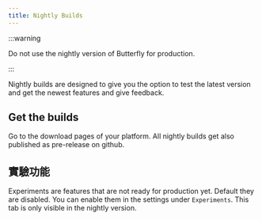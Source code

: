 ```yaml
---
title: Nightly Builds
---
```


:::warning

Do not use the nightly version of Butterfly for production.

:::

Nightly builds are designed to give you the option to test the latest version and get the newest features
and give feedback.

## Get the builds

Go to the download pages of your platform.
All nightly builds get also published as pre-release on github.

## 實驗功能

Experiments are features that are not ready for production yet.
Default they are disabled. You can enable them in the settings under `Experiments`.
This tab is only visible in the nightly version.
